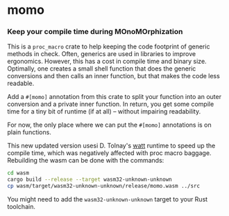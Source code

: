 # momo

### Keep your compile time during MOnoMOrphization

This is a `proc_macro` crate to help keeping the code footprint of
generic methods in check. Often, generics are used in libraries to
improve ergonomics.  However,  this has a cost in compile time and
binary size.  Optimally,  one creates a  small shell function that
does the generic conversions and then calls an inner function, but
that makes the code less readable.

Add a `#[momo]`  annotation from this crate to split your function
into an outer conversion and a private inner function.  In return,
you get some compile time for a tiny bit of runtime  (if at all) –
without impairing readability.

For now, the only place where we can put the `#[momo]` annotations
is on plain functions.

This new updated version usesi D. Tolnay's [watt] runtime to speed
up the compile time, which was negatively affected with proc macro
baggage. Rebuilding the wasm can be done with the commands:

```bash
cd wasm
cargo build --release --target wasm32-unknown-unknown
cp wasm/target/wasm32-unknown-unknown/release/momo.wasm ../src
```

You might need to add the  `wasm32-unknown-unknown` target to your
Rust toolchain.

[watt]: https://github.com/dtolnay/watt
